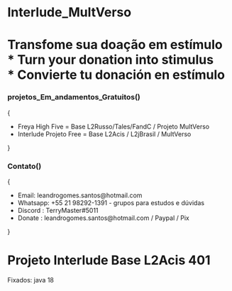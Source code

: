 # Interlude_MultVerso
 <div>
  <h1>Transfome sua doação em estímulo <br>  * Turn your donation into stimulus <br>   * Convierte tu donación en estímulo</h1>
    <h3>projetos_Em_andamentos_Gratuitos()</h3>
    {
    <ul>
    <li>Freya High Five = Base L2Russo/Tales/FandC   / Projeto MultVerso </li>
    <li>Interlude Projeto Free = Base L2Acis   / L2jBrasil / MultVerso </li>
 </ul>
     }  
    <h3>Contato()</h3>
    {
    <ul>
    <li>Email: leandrogomes.santos@hotmail.com</li>
    <li>Whatsapp: +55 21 98292-1391 - grupos para estudos e dúvidas</li>
      <li>Discord : TerryMaster#5011</li>
      <li>Donate : leandrogomes.santos@hotmail.com / Paypal / Pix </li>
    </ul>
     }    
  </div>
  
<h1>Projeto Interlude Base L2Acis 401</h1>

Fixados:
java 18
